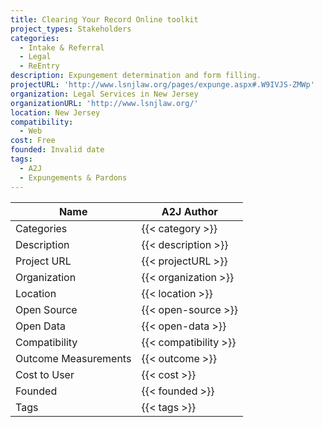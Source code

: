 ```yaml
---
title: Clearing Your Record Online toolkit
project_types: Stakeholders
categories:
  - Intake & Referral
  - Legal
  - ReEntry
description: Expungement determination and form filling.
projectURL: 'http://www.lsnjlaw.org/pages/expunge.aspx#.W9IVJS-ZMWp'
organization: Legal Services in New Jersey
organizationURL: 'http://www.lsnjlaw.org/'
location: New Jersey
compatibility:
  - Web
cost: Free
founded: Invalid date
tags:
  - A2J
  - Expungements & Pardons
---
```

Name                    |  A2J Author    
------------------------|----
Categories              | {{< category >}} 
Description             | {{< description >}} 
Project URL             | {{< projectURL >}} 
Organization            | {{< organization >}} 
Location                | {{< location >}} 
Open Source             | {{< open-source >}} 
Open Data               | {{< open-data >}} 
Compatibility           | {{< compatibility >}} 
Outcome Measurements    | {{< outcome >}} 
Cost to User            | {{< cost >}} 
Founded                 | {{< founded >}} 
Tags                    | {{< tags >}} 
